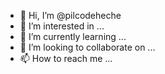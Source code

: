 - 👋 Hi, I’m @pilcodeheche
- 👀 I’m interested in ...
- 🌱 I’m currently learning ...
- 💞️ I’m looking to collaborate on ...
- 📫 How to reach me ...

<!---
pilcodeheche/pilcodeheche is a ✨ special ✨ repository because its `README.md` (this file) appears on your GitHub profile.
You can click the Preview link to take a look at your changes.
--->
